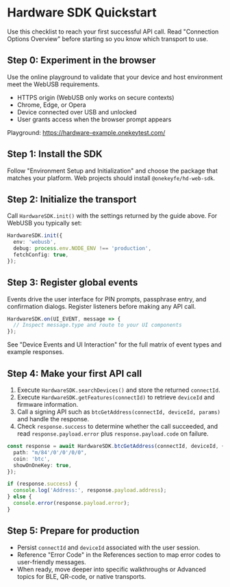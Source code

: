 # Hardware SDK Quickstart

Use this checklist to reach your first successful API call. Read "Connection Options Overview" before starting so you know which transport to use.

## Step 0: Experiment in the browser

Use the online playground to validate that your device and host environment meet the WebUSB requirements.

- HTTPS origin (WebUSB only works on secure contexts)
- Chrome, Edge, or Opera
- Device connected over USB and unlocked
- User grants access when the browser prompt appears

Playground: https://hardware-example.onekeytest.com/

## Step 1: Install the SDK

Follow "Environment Setup and Initialization" and choose the package that matches your platform. Web projects should install `@onekeyfe/hd-web-sdk`.

## Step 2: Initialize the transport

Call `HardwareSDK.init()` with the settings returned by the guide above. For WebUSB you typically set:

```typescript
HardwareSDK.init({
  env: 'webusb',
  debug: process.env.NODE_ENV !== 'production',
  fetchConfig: true,
});
```

## Step 3: Register global events

Events drive the user interface for PIN prompts, passphrase entry, and confirmation dialogs. Register listeners before making any API call.

```typescript
HardwareSDK.on(UI_EVENT, message => {
  // Inspect message.type and route to your UI components
});
```

See "Device Events and UI Interaction" for the full matrix of event types and example responses.

## Step 4: Make your first API call

1. Execute `HardwareSDK.searchDevices()` and store the returned `connectId`.
2. Execute `HardwareSDK.getFeatures(connectId)` to retrieve `deviceId` and firmware information.
3. Call a signing API such as `btcGetAddress(connectId, deviceId, params)` and handle the response.
4. Check `response.success` to determine whether the call succeeded, and read `response.payload.error` plus `response.payload.code` on failure.

```typescript
const response = await HardwareSDK.btcGetAddress(connectId, deviceId, {
  path: "m/84'/0'/0'/0/0",
  coin: 'btc',
  showOnOneKey: true,
});

if (response.success) {
  console.log('Address:', response.payload.address);
} else {
  console.error(response.payload.error);
}
```

## Step 5: Prepare for production

- Persist `connectId` and `deviceId` associated with the user session.
- Reference "Error Code" in the References section to map error codes to user-friendly messages.
- When ready, move deeper into specific walkthroughs or Advanced topics for BLE, QR-code, or native transports.